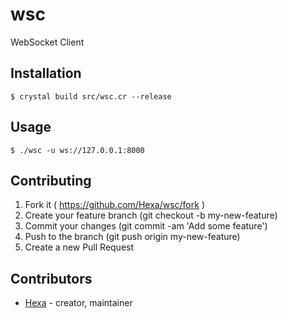 # wsc

WebSocket Client

## Installation

```
$ crystal build src/wsc.cr --release
```

## Usage

```
$ ./wsc -u ws://127.0.0.1:8000
```

## Contributing

1. Fork it ( https://github.com/Hexa/wsc/fork )
2. Create your feature branch (git checkout -b my-new-feature)
3. Commit your changes (git commit -am 'Add some feature')
4. Push to the branch (git push origin my-new-feature)
5. Create a new Pull Request

## Contributors

- [Hexa](https://github.com/Hexa) - creator, maintainer
